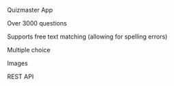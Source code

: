 Quizmaster App

Over 3000 questions

Supports free text matching (allowing for spelling errors)

Multiple choice

Images

REST API

